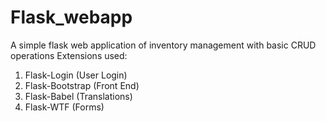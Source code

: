# Flask_webapp

A simple flask web application of inventory management with basic CRUD operations
Extensions used:
1. Flask-Login (User Login)
2. Flask-Bootstrap (Front End)
3. Flask-Babel (Translations)
4. Flask-WTF  (Forms)
